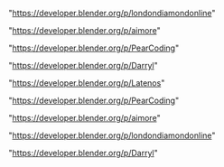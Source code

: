 "https://developer.blender.org/p/londondiamondonline"

"https://developer.blender.org/p/aimore"

"https://developer.blender.org/p/PearCoding"

"https://developer.blender.org/p/Darryl"

"https://developer.blender.org/p/Latenos"

 
"https://developer.blender.org/p/PearCoding"


"https://developer.blender.org/p/aimore"


"https://developer.blender.org/p/londondiamondonline"


"https://developer.blender.org/p/Darryl"


 
